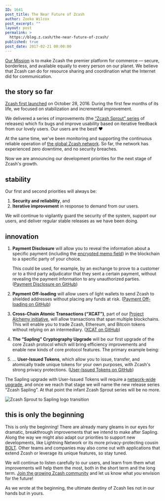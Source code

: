 ```yaml
---
ID: 1641
post_title: The Near Future of Zcash
author: Zooko Wilcox
post_excerpt: ""
layout: post
permalink: >
  https://blog.z.cash/the-near-future-of-zcash/
published: true
post_date: 2017-02-21 00:00:00
---
```

<p><a class="reference external" href="/helloworld/">Our Mission</a> is to make Zcash the premier platform for commerce — secure, borderless, and available equally to every person on our planet. We believe that Zcash can do for resource sharing and coordination what the Internet did for communication.</p>
<div class="section" id="the-story-so-far">
<h2>the story so far</h2>
<p><a class="reference external" href="/zcash-begins/">Zcash first launched</a> on October 28, 2016. During the first few months of its life, we focused on stabilization and incremental improvement.</p>
<p>We delivered a series of improvements (the <a class="reference external" href="/tag/releases/">“Zcash Sprout” series</a> of releases) which fix bugs and improve usability based on iterative feedback from our lovely users. Our users are the best! ❤</p>
<p>At the same time, we've been monitoring and supporting the continuous reliable operation of <a class="reference external" href="https://network.zcha.in/">the global Zcash network</a>. So far, the network has experienced zero downtime, and no security breaches.</p>
<p>Now we are announcing our development priorities for the next stage of Zcash's growth.</p>
<!-- We intend for Zcash to evolve faster than Bitcoin does but slower than Ethereum. We believe this will yield a good compromise of stability and innovation. -->
</div>
<div class="section" id="stability">
<h2>stability</h2>
<p>Our first and second priorities will always be:</p>
<ol class="arabic simple"><li><strong>Security and reliability</strong>, and</li>
<li><strong>Iterative improvement</strong> in response to demand from our users.</li>
</ol><p>We will continue to vigilantly guard the security of the system, support our users, and deliver regular stable releases as we have been doing.</p>
</div>
<div class="section" id="innovation">
<h2>innovation</h2>
<ol class="arabic"><li><p class="first"><strong>Payment Disclosure</strong> will allow you to reveal the information about a specific payment (including the <a class="reference external" href="/encrypted-memo-field/">encrypted memo field</a>) in the blockchain to a specific party of your choice.</p>
<p>This could be used, for example, by an exchange to prove to a customer or to a third party adjudicator that they sent a certain payment, without revealing the payment information to any unauthorized parties. (<a class="reference external" href="https://github.com/zcash/zcash/issues/2036">Payment Disclosure on GitHub</a>)</p>
</li>
<li><p class="first"><strong>Payment Off-loading</strong> will allow users of light wallets to send Zcash to shielded addresses without placing any funds at risk. (<a class="reference external" href="https://github.com/zcash/zips/issues/104">Payment Off-loading on GitHub</a>)</p>
</li>
<li><p class="first"><strong>Cross-Chain Atomic Transactions (“XCAT”)</strong>, part of our <a class="reference external" href="https://forum.z.cash/t/there-are-three-different-flavors-of-project-alchemy/13963">Project Alchemy initiative</a>, will allow transactions that span multiple blockchains. This will enable you to trade Zcash, Ethereum, and Bitcoin tokens without relying on an intermediary. (<a class="reference external" href="https://github.com/zcash/zcash/issues/2098">XCAT on GitHub</a>)</p>
</li>
<li><p class="first"><strong>The “Sapling” Cryptography Upgrade</strong> will be our first upgrade of the core Zcash protocol which will bring efficiency improvements and enable new kinds of core protocol features. The primary example being:</p>
</li>
<li><p class="first">… <strong>User-Issued Tokens</strong>, which allow you to issue, transfer, and atomically trade unique tokens for your own purposes, with Zcash's strong privacy protections. (<a class="reference external" href="https://github.com/zcash/zcash/issues/830">User-Issued Tokens on GitHub</a>)</p>
</li>
</ol><p>The Sapling upgrade with User-Issued Tokens will require a <a class="reference external" href="/zcash-evolution/">network-wide upgrade</a>, and once we reach that stage we will name the new release series “Zcash Sapling”. At that point the infant Zcash Sprout series will be no more.</p>
<div class="figure align-center">
<img alt="Zcash Sprout to Sapling logo transition" class="center-image" src="http://blog.z.cash/wp-content/uploads/2017/02/zcash-sprout-to-sapling.png"/></div>
</div>
<div class="section" id="this-is-only-the-beginning">
<h2>this is only the beginning</h2>
<p>This is only the beginning! There are already many gleams in our eyes for dramatic, breakthrough improvements that we intend to make after Sapling. Along the way we might also adapt our priorities to support new developments, like Lightning Network or its more privacy-protecting cousin <a class="reference external" href="/bolt-private-payment-channels/">BOLT</a>. Other teams and companies may also come out with applications that extend Zcash or leverage its unique features, so stay tuned.</p>
<p>We will continue to listen carefully to our users, and learn from them what improvements will help them the most, both in the short term and the long term. <a class="reference external" href="https://z.cash/support">Join the growing Zcash community</a> and let us know what <em>you</em> envision for the future!</p>
<p>As we wrote at the beginning, the ultimate destiny of Zcash lies not in our hands but in yours.</p>
</div>
